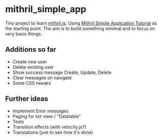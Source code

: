 # mithril_simple_app

Tiny project to learn [mithril.js](https://mithril.js.org).
Using [Mithril Simple Application Tutorial](https://mithril.js.org/simple-application.html
) as the starting point. The aim is to build something minimal and to focus on very basic things.

## Additions so far
* Create new user
* Delete existing user
* Show success message Create, Update, Delete
* Clear messages on navigate
* Some CSS tweaks 

## Further ideas
* Implement Error messages
* Paging for list-view / "Datatable"
* Tests
* Transition effects (with velocity.js?)
* Translations (just to see how it's done)

